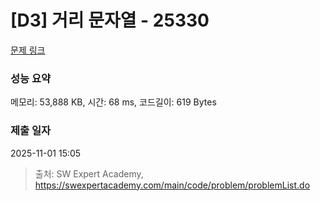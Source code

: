 # [D3] 거리 문자열 - 25330 

[문제 링크](https://swexpertacademy.com/main/code/problem/problemDetail.do?contestProbId=AZjpmyoKGZTHBIO0) 

### 성능 요약

메모리: 53,888 KB, 시간: 68 ms, 코드길이: 619 Bytes

### 제출 일자

2025-11-01 15:05



> 출처: SW Expert Academy, https://swexpertacademy.com/main/code/problem/problemList.do